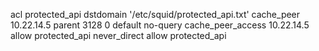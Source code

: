 acl protected_api dstdomain '/etc/squid/protected_api.txt'
cache_peer 10.22.14.5 parent 3128 0 default no-query
cache_peer_access 10.22.14.5 allow protected_api
never_direct allow protected_api
